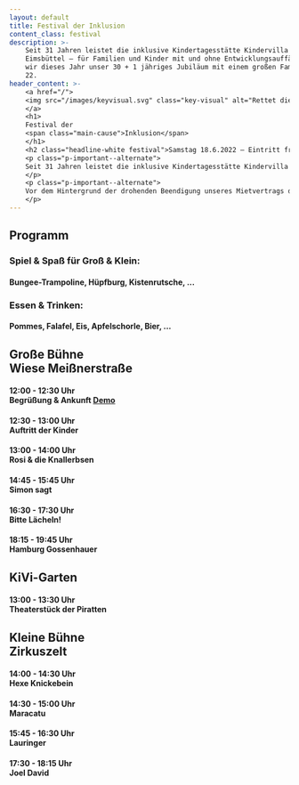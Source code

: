 ```yaml
---
layout: default
title: Festival der Inklusion
content_class: festival
description: >-
    Seit 31 Jahren leistet die inklusive Kindertagesstätte Kindervilla Fruchtallee wertvolle Arbeit im Stadtteil
    Eimsbüttel – für Familien und Kinder mit und ohne Entwicklungsauffälligkeiten. Pandemie-bedingt verschoben feiern
    wir dieses Jahr unser 30 + 1 jähriges Jubiläum mit einem großen Familienfest rund um unsere Kita in der Fruchtallee
    22.
header_content: >-
    <a href="/">
    <img src="/images/keyvisual.svg" class="key-visual" alt="Rettet die KiVi, Dino mit Kindern">
    </a>
    <h1>
    Festival der
    <span class="main-cause">Inklusion</span>
    </h1>
    <h2 class="headline-white festival">Samstag 18.6.2022 – Eintritt frei!</h2>
    <p class="p-important--alternate">
    Seit 31 Jahren leistet die inklusive Kindertagesstätte Kindervilla Fruchtallee wertvolle Arbeit im Stadtteil Eimsbüttel – für Familien und Kinder mit und ohne Entwicklungsauffälligkeiten. Pandemie-bedingt verschoben feiern wir dieses Jahr unser 30 + 1 jähriges Jubiläum mit einem großen Familienfest rund um unsere Kita in der Fruchtallee 22.
    </p>
    <p class="p-important--alternate">
    Vor dem Hintergrund der drohenden Beendigung unseres Mietvertrags durch die evangelische Kirche ist das Fortbestehen unserer Einrichtung derzeit ungewiss. Daher möchten wir mit diesem Festival der Inklusion auch ein deutliches Signal an Öffentlichkeit, Kirche, Politik und Verwaltung senden, dass Inklusion alle angeht und nur dann gelingen kann, wenn alle Akteur*innen an einem Strang ziehen!
    </p>
---
```

<h2 class="programm">Programm</h2>
<h3 class="headline-white">Spiel & Spaß für Groß & Klein:</h3>
<h4 class="headline-black">Bungee-Trampoline, Hüpfburg, Kistenrutsche, ...</h4>
<h3 class="headline-white">Essen & Trinken:</h3>
<h4 class="headline-black">Pommes, Falafel, Eis, Apfelschorle, Bier, ...</h4>
<h2>
Große Bühne
<br/>
Wiese Meißnerstraße
</h2>
<h4>
<span class="headline-black">12:00 - 12:30 Uhr</span>
<br/>
<span class="headline-white">Begrüßung & Ankunft <a href="/events/2022-06-18-soli-marsch.html">Demo</a></span>
</h4>
<h4>
<span class="headline-black">12:30 - 13:00 Uhr</span>
<br/>
<span class="headline-white">Auftritt der Kinder</span>
</h4>
<h4>
<span class="headline-black">13:00 - 14:00 Uhr</span>
<br/>
<span class="headline-white">Rosi & die Knallerbsen</span>
</h4>
<h4>
<span class="headline-black">14:45 - 15:45 Uhr</span>
<br/>
<span class="headline-white">Simon sagt</span>
</h4>
<h4>
<span class="headline-black">16:30 - 17:30 Uhr</span>
<br/>
<span class="headline-white">Bitte Lächeln!</span>
</h4>
<h4>
<span class="headline-black">18:15 - 19:45 Uhr</span>
<br/>
<span class="headline-white">Hamburg Gossenhauer</span>
</h4>
<h2>KiVi-Garten</h2>
<h4>
<span class="headline-black">13:00 - 13:30 Uhr</span>
<br/>
<span class="headline-white">Theaterstück der Piratten</span>
</h4>
<h2>
Kleine Bühne
<br/>
Zirkuszelt
</h2>
<h4>
<span class="headline-black">14:00 - 14:30 Uhr</span>
<br/>
<span class="headline-white">Hexe Knickebein</span>
</h4>
<h4>
<span class="headline-black">14:30 - 15:00 Uhr</span>
<br/>
<span class="headline-white">Maracatu</span>
</h4>
<h4>
<span class="headline-black">15:45 - 16:30 Uhr</span>
<br/>
<span class="headline-white">Lauringer</span>
</h4>
<h4>
<span class="headline-black">17:30 - 18:15 Uhr</span>
<br/>
<span class="headline-white">Joel David</span>
</h4>
